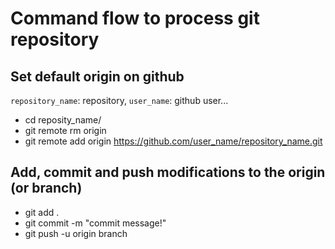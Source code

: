 # Command flow to process git repository

## Set default origin on github

`repository_name`: repository, `user_name`: github user...
* cd reposity_name/
* git remote rm origin
* git remote add origin https://github.com/user_name/repository_name.git

## Add, commit and push modifications to the origin (or branch)

* git add .
* git commit -m "commit message!"
* git push -u origin branch